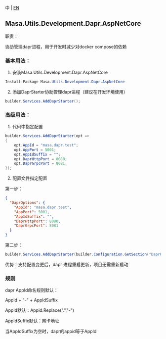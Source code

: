 中 | [EN](README.md)

## Masa.Utils.Development.Dapr.AspNetCore

职责：

协助管理dapr进程，用于开发时减少对docker compose的依赖

### 基本用法：

1. 安装Masa.Utils.Development.Dapr.AspNetCore
```C#
Install-Package Masa.Utils.Development.Dapr.AspNetCore
```

2. 添加DaprStarter协助管理dapr进程（建议在开发环境使用）

```C#
builder.Services.AddDaprStarter();
```

### 高级用法：

1. 代码中指定配置

```C#
builder.Services.AddDaprStarter(opt =>
{
    opt.AppId = "masa.dapr.test";
    opt.AppPort = 5001;
    opt.AppIdSuffix = "";
    opt.DaprHttpPort = 8080;
    opt.DaprGrpcPort = 8081;
});
```

2. 配置文件指定配置

第一步：

``` appsettings.json
{
  "DaprOptions": {
    "AppId": "masa.dapr.test",
    "AppPort": 5001,
    "AppIdSuffix": "",
    "DaprHttpPort": 8080,
    "DaprGrpcPort": 8081
  }
}
```

第二步：

``` C#
builder.Services.AddDaprStarter(builder.Configuration.GetSection("DaprOptions"));
```

优势：支持配置变更后，dapr 进程重启更新，项目无需重新启动

### 规则

dapr AppId命名规则默认：

AppId + "-" +  AppIdSuffix

AppId默认：Appid.Replace(".","-")

AppIdSuffix默认：网卡地址

当AppIdSuffix为空时，dapr的appid等于AppId